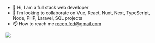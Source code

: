 - 👋 Hi, I am a full stack web developer
- 💞️ I’m looking to collaborate on Vue, React, Nuxt, Next, TypeScript, Node, PHP, Laravel, SQL projects
- 📫 How to reach me recep.fed@gmail.com

![](https://github-readme-stats.vercel.app/api?username=booleanrecep&show_icons=true&include_all_commits=true)
<!---
booleanrecep/booleanrecep is a ✨ special ✨ repository because its `README.md` (this file) appears on your GitHub profile.
You can click the Preview link to take a look at your changes.
--->
